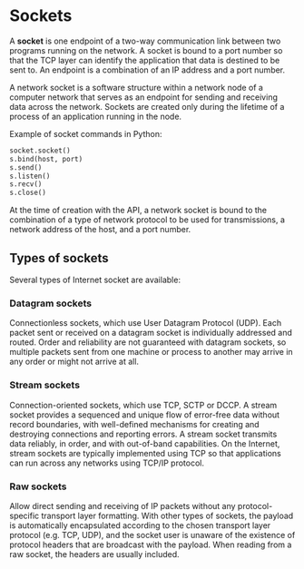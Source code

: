 # Sockets

A **socket** is one endpoint of a two-way communication link between two programs running on the network. A socket is bound to a port number so that the TCP layer can identify the application that data is destined to be sent to. An endpoint is a combination of an IP address and a port number.

A network socket is a software structure within a network node of a computer network that serves as an endpoint for sending and receiving data across the network. Sockets are created only during the lifetime of a process of an application running in the node.

Example of socket commands in Python:

```py
socket.socket()
s.bind(host, port)
s.send()
s.listen()
s.recv()
s.close()
```

At the time of creation with the API, a network socket is bound to the combination of a type of network protocol to be used for transmissions, a network address of the host, and a port number.

## Types of sockets

Several types of Internet socket are available:

### Datagram sockets

Connectionless sockets, which use User Datagram Protocol (UDP). Each packet sent or received on a datagram socket is individually addressed and routed. Order and reliability are not guaranteed with datagram sockets, so multiple packets sent from one machine or process to another may arrive in any order or might not arrive at all.

### Stream sockets

Connection-oriented sockets, which use TCP, SCTP or DCCP. A stream socket provides a sequenced and unique flow of error-free data without record boundaries, with well-defined mechanisms for creating and destroying connections and reporting errors. A stream socket transmits data reliably, in order, and with out-of-band capabilities. On the Internet, stream sockets are typically implemented using TCP so that applications can run across any networks using TCP/IP protocol.

### Raw sockets

Allow direct sending and receiving of IP packets without any protocol-specific transport layer formatting. With other types of sockets, the payload is automatically encapsulated according to the chosen transport layer protocol (e.g. TCP, UDP), and the socket user is unaware of the existence of protocol headers that are broadcast with the payload. When reading from a raw socket, the headers are usually included.
